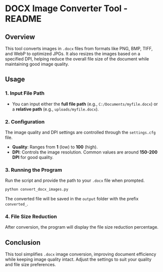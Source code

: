 # DOCX Image Converter Tool - README

## Overview
This tool converts images in `.docx` files from formats like PNG, BMP, TIFF, and WebP to optimized JPGs. It also resizes the images based on a specified DPI, helping reduce the overall file size of the document while maintaining good image quality.

## Usage

### 1. Input File Path
- You can input either the **full file path** (e.g., `C:/Documents/myfile.docx`) or a **relative path** (e.g., `uploads/myfile.docx`).

### 2. Configuration
The image quality and DPI settings are controlled through the `settings.cfg` file.

- **Quality**: Ranges from **1** (low) to **100** (high).
- **DPI**: Controls the image resolution. Common values are around **150-200 DPI** for good quality.

### 3. Running the Program
Run the script and provide the path to your `.docx` file when prompted.

```bash
python convert_docx_images.py
```

The converted file will be saved in the `output` folder with the prefix `converted_`.

### 4. File Size Reduction
After conversion, the program will display the file size reduction percentage.

## Conclusion
This tool simplifies `.docx` image conversion, improving document efficiency while keeping image quality intact. Adjust the settings to suit your quality and file size preferences.